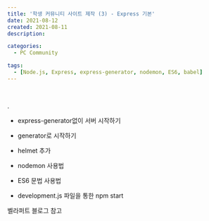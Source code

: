 ```yaml
---
title: '학생 커뮤니티 사이트 제작 (3) - Express 기본'
date: 2021-08-12
created: 2021-08-11
description:

categories:
  - PC Community

tags:
  - [Node.js, Express, express-generator, nodemon, ES6, babel]
---
```


<br>

.

- express-generator없이 서버 시작하기
- generator로 시작하기
- helmet 추가

- nodemon 사용법
- ES6 문법 사용법
- development.js 파일을 통한 npm start

벨라퍼트 블로그 참고

